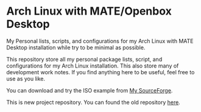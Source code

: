 # Arch Linux with MATE/Openbox Desktop

My Personal lists, scripts, and configurations for my Arch Linux with MATE Desktop installation while try to be minimal as possible.

This repository store all my personal package lists, script, and configurations for my Arch Linux installation.
This also store many of development work notes.
If you find anything here to be useful, feel free to use as you like.

You can download and try the ISO example from [My SourceForge](https://sourceforge.net/projects/archlinux-custom-iso/files/archmate/).

This is new project repository. You can found the old repository [here](https://github.com/mekatronik-achmadi/archlinuxmate/).
